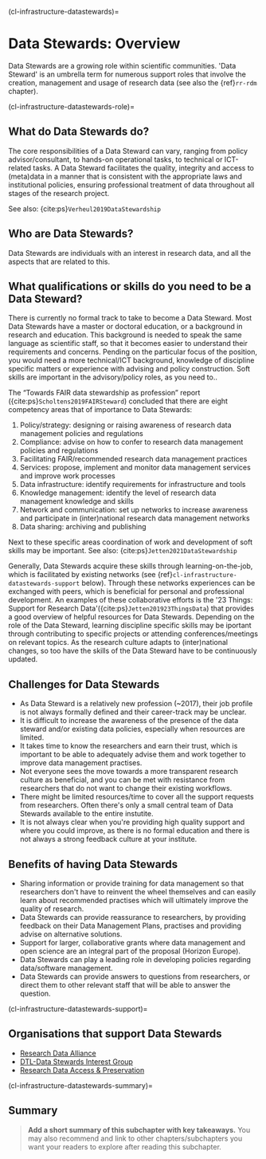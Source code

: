 (cl-infrastructure-datastewards)=
# Data Stewards: Overview

Data Stewards are a growing role within scientific communities.
'Data Steward' is an umbrella term for numerous support roles that involve the creation, management and usage of research data (see also the {ref}`rr-rdm` chapter). 


(cl-infrastructure-datastewards-role)=
## What do Data Stewards do? 
The core responsibilities of a Data Steward can vary, ranging from policy advisor/consultant, to hands-on operational tasks, to technical or ICT-related tasks. 
A Data Steward facilitates the quality, integrity and access to (meta)data in a manner that is consistent with the appropriate laws and institutional policies, ensuring professional treatment of data throughout all stages of the research project. 

See also: {cite:ps}`Verheul2019DataStewardship`

## Who are Data Stewards?
Data Stewards are individuals with an interest in research data, and all the aspects that are related to this. 


## What qualifications or skills do you need to be a Data Steward? 
There is currently no formal track to take to become a Data Steward. Most Data Stewards have a master or doctoral education, or a background in research and education. 
This background is needed to speak the same language as scientific staff, so that it becomes easier to understand their requirements and concerns. 
Pending on the particular focus of the position, you would need a more technical/ICT background, knowledge of discipline specific matters or experience with advising and policy construction. 
Soft skills are important in the advisory/policy roles, as you need to..

The “Towards FAIR data stewardship as profession” report ({cite:ps}`Scholtens2019FAIRSteward`) concluded that there are eight competency areas that of importance to Data Stewards: 
1. Policy/strategy: designing or raising awareness of research data management policies and regulations
2. Compliance: advise on how to confer to research data management policies and regulations
3. Facilitating FAIR/recommended research data management practices
4. Services: propose, implement and monitor data management services and improve work processes
5. Data infrastructure: identify requirements for infrastructure and tools
6. Knowledge management: identify the level of research data management knowledge and skills
7. Network and communication: set up networks to increase awareness and participate in (inter)national research data management networks
8. Data sharing: archiving and publishing

Next to these specific areas coordination of work and development of soft skills may be important. 
See also: {cite:ps}`Jetten2021DataStewardship`

Generally, Data Stewards acquire these skills through learning-on-the-job, which is facilitated by existing networks (see {ref}`cl-infrastructure-datastewards-support` below). 
Through these networks experiences can be exchanged with peers, which is beneficial for personal and professional development. 
An examples of these collaborative efforts is the '23 Things: Support for Research Data'({cite:ps}`Jetten201923ThingsData`) that provides a good overview of helpful resources for Data Stewards.
Depending on the role of the Data Steward, learning discipline specific skills may be iportant through contributing to specific projects or attending conferences/meetings on relevant topics. 
As the research culture adapts to (inter)national changes, so too have the skills of the Data Steward have to be continuously updated. 



## Challenges for Data Stewards
* As Data Steward is a relatively new profession (~2017), their job profile is not always formally defined and their career-track may be unclear.
* It is difficult to increase the awareness of the presence of the data steward and/or existing data policies, especially when resources are limited.
* It takes time to know the researchers and earn their trust, which is important to be able to adequately advise them and work together to improve data management practises. 
* Not everyone sees the move towards a more transparent research culture as beneficial, and you can be met with resistance from researchers that do not want to change their existing workflows.
* There might be limited resources/time to cover all the support requests from researchers. 
Often there's only a small central team of Data Stewards available to the entire instutite. 
* It is not always clear when you're providing high quality support and where you could improve, as there is no formal education and there is not always a strong feedback culture at your institute. 

## Benefits of having Data Stewards
* Sharing  information or provide training for data management so that researchers don't have to reinvent the wheel themselves and can easily learn about recommended practises which will ultimately improve the quality of research.
* Data Stewards can provide reassurance to researchers, by providing feedback on their Data Management Plans, practises and providing advise on alternative solutions.
* Support for larger, collaborative grants where data management and open science are an integral part of the proposal (Horizon Europe).
* Data Stewards can play a leading role in developing policies regarding data/software management.
* Data Stewards can provide answers to questions from researchers, or direct them to other relevant staff that will be able to answer the question. 


(cl-infrastructure-datastewards-support)=
## Organisations that support Data Stewards
* [Research Data Alliance](https://www.rd-alliance.org/)
* [DTL-Data Stewards Interest Group](https://www.dtls.nl/about/community/interest-groups/data-stewards-interest-group/)
* [Research Data Access & Preservation](https://rdapassociation.org/)

(cl-infrastructure-datastewards-summary)=
## Summary

> **Add a short summary of this subchapter with key takeaways.**
> You may also recommend and link to other chapters/subchapters you want your readers to explore after reading this subchapter.




<!-- 
> See the [style guide](https://the-turing-way.netlify.app/community-handbook/style/style-crossref.html) for The Turing Way's recommendations on cross referencing.
> To include an image in your writing, use the MyST directive shown below. 
> Remember to add your image to the `figures` [folder](https://github.com/alan-turing-institute/the-turing-way/tree/main/book/website/figures) and use the correct path, else it will not be displayed.

```{figure} ../../figures/image-name.png
---
name: image-name
alt: describe your image for readers who rely on screen readers
---
Your image caption here
```

> To include code blocks, simply enclose your code in three sets of backticks shown below.

```
def simple_function():
    pass
```

> To include an admonition or to highlight a block of text that exists slightly apart from the narrative of your section, use the directive shown below. Jupyter Book's [documentation](https://jupyterbook.org/content/content-blocks.html#) has other useful examples.

```{note}
Here is a note!
```




<!-- IMPORTANT!

- Use this template to create your chapter's subchapters.
- Refrain from writing very long subchapters as readers may be unwilling to read them. Rather, you should split long subchapters into smaller subchapters if necessary.



BEFORE YOU GO

- Have a look at the Style Guide and the Maintaining Consistency chapters to ensure that you have followed the relevant recommendations on
  - Avoiding HTML
  - Consecutive headers
  - Labels and cross referencing
  - Using images
  - Latin abbreviations
  - References and citations
  - Title casing
  - Matching headers with reference in table of content

-->
